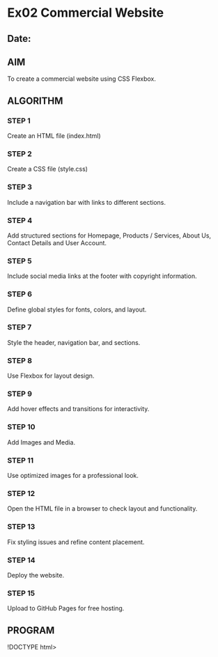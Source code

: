 # Ex02 Commercial Website
## Date:

## AIM
To create a commercial website using CSS Flexbox.

## ALGORITHM
### STEP 1
Create an HTML file (index.html)

### STEP 2
Create a CSS file (style.css)

### STEP 3
Include a navigation bar with links to different sections.

### STEP 4
Add structured sections for Homepage, Products / Services, About Us, Contact Details and User Account.

### STEP 5
Include social media links at the footer with copyright information.

### STEP 6
Define global styles for fonts, colors, and layout.

### STEP 7
Style the header, navigation bar, and sections.

### STEP 8
Use Flexbox for layout design.

### STEP 9
Add hover effects and transitions for interactivity.

### STEP 10
Add Images and Media.

### STEP 11
Use optimized images for a professional look.

### STEP 12
Open the HTML file in a browser to check layout and functionality.

### STEP 13
Fix styling issues and refine content placement.

### STEP 14
Deploy the website.

### STEP 15
Upload to GitHub Pages for free hosting.

## PROGRAM
!DOCTYPE html>
<html lang="en">
<head>
    <me<ta charset="UTF-8">
    <meta name="viewport" content="width=device-width, initial-scale=1.0">
    <title>MY BUISNESS - COMMERCIAL WEBSITE</title>
    <style>
       
        body {
            font-family: Arial, sans-serif;
            margin: 0;
            padding: 0;
            background-color: #407e09;
            color: #3b0525;
        }
        header {
            background: #0b2633;
            color: rgb(230, 246, 10);
            padding: 15px;
            text-align: center;
            font-size: 24px;
            font-weight: bold;
        }
        nav ul {
            list-style: none;
            padding: 0;
            display: flex;
            justify-content: center;
            background: #164154;
            padding: 10px;
        }
        nav ul li {
            margin: 0 15px;
        }
        nav ul li a {
            color: rgb(18, 70, 9);
            text-decoration: none;
            font-size: 18px;
            padding: 8px 15px;
            transition: 0.3s;
        }
        nav ul li a:hover {
            background: #b6d00d;
            border-radius: 5px;
        }
        .section {
            padding: 40px;
            text-align: center;
            background: rgb(11, 136, 129);
            margin: 20px auto;
            width: 80%;
            border-radius: 8px;
            box-shadow: 0 0 10px rgba(60, 17, 52, 0.1);
        }
        button {
            background: #0a5fb0;
            color: rgb(19, 53, 133);
            padding: 12px 20px;
            border: none;
            cursor: pointer;
            font-size: 18px;
            border-radius: 5px;
            transition: 0.3s;
        }
        button:hover {
            background: #24620b;
        }
        footer {
            background: #831674;
            color: rgb(8, 97, 133);
            text-align: center;
            padding: 15px;
            margin-top: 20px;
            font-size: 14px;
        }
        
        .contact-form {
            display: flex;
            flex-direction: column;
            width: 60%;
            margin: auto;
            text-align: left;
        }
        .contact-form label {
            font-weight: bold;
            margin: 5px 0;
        }
        .contact-form input, .contact-form textarea {
            padding: 8px;
            margin-bottom: 10px;
            width: 100%;
            border: 1px solid #385f51;
            border-radius: 5px;
        }
        
        @media (max-width: 768px) {
            nav ul {
                flex-direction: column;
                text-align: center;
            }
            .section {
                width: 90%;
            }
        }
    </style>
</head>
<body>

    <header>
        IT SERVICES
    </header>

    <nav>
        <ul>
            <li><a href="#home">Home</a></li>
            <li><a href="#services">Services</a></li>
            <li><a href="#about">About Us</a></li>
            <li><a href="#contact">Contact</a></li>
            <li><a href="#account">Account</a></li>
        </ul>
    </nav>

    <section id="home" class="section">
        <h2>"Upgrade your business with cutting-edge IT solutions—secure, scalable, and reliable."</h2>
        <p>"Your success, powered by technology—custom IT solutions built for growth."</p>
        <button onclick="alert('Welcome to My Business!')">Learn More</button>
    </section>

    <section id="services" class="section">
        <h2>Our Services</h2>
        <p>We offer a various services to enhance the experience of shopping and provide value-added benefits:</p>
        <ul>
            <li><strong>Discounts:</strong> Get amazing deals and exclusive discounts on your favorite products.</li>
            <li><strong>Device Exchange:</strong> Trade in your old gadgets for exciting new ones at unbeatable prices.</li>
            <li><strong>No-Cost EMI:</strong> Buy now and pay later with zero-interest installment plans.</li>
            <li><strong>Exclusive Online Coupons:</strong> Save more with our limited-time promotional offers.</li>
        </ul>
        <button onclick="alert('Explore our amazing services!')">View All Services</button>
    </section>

    <section id="about" class="section">
        <h2>About Our Company</h2>
        <p>We deliver innovative IT solutions tailored to your business needs.Empowering businesses with secure, scalable, and cutting-edge technology solutions.Your trusted IT partner—delivering expertise, innovation, and reliability."</p>
        <p>We simplify IT, so you can focus on what matters—growing your business.</p>
    </section>

    <section id="contact" class="section">
        <h2>Contact Us</h2>
        <p>We'd love to hear from you! Reach out to us for any queries, feedback, or assistance.</p>
        <form class="contact-form">
            <label>Name:</label>
            <input type="text" placeholder="Enter your name" required>
            <label>Email:</label>
            <input type="email" placeholder="Enter your email" required>
            <label>Message:</label>
            <textarea placeholder="Your message" rows="4" required></textarea>
            <button type="submit">Send Message</button>
        </form>
    </section>

    <section id="account" class="section">
        <h2>User Account Management</h2>
        <p>Login to manage your account, track your orders, and personalize your preferences.</p>
        <button onclick="login()">Login</button>
    </section>

    <footer>
        <p>&copy; 2025 My Business. All Rights Reserved.</p>
    </footer>

    <script>
        function login() {
            let username = prompt("Enter your username:");
            if (username) {
                alert("Welcome, " + username + "!");
            } else {
                alert("Login canceled.");
            }
        }
    </script>

</body>
</html>


## OUTPUT
##C:/Users/admin/Pictures/Saved%20Pictures/OneDrive/Desktop/web%20aplicaton/.vscode/web%20APPLICATION%201.html#account
## RESULT
The program for creating commercial website using CSS Flexbox is executed successfully.
